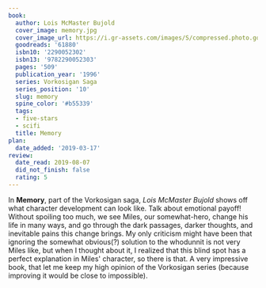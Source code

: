 ```yaml
---
book:
  author: Lois McMaster Bujold
  cover_image: memory.jpg
  cover_image_url: https://i.gr-assets.com/images/S/compressed.photo.goodreads.com/books/1460274588l/61880._SX98_.jpg
  goodreads: '61880'
  isbn10: '2290052302'
  isbn13: '9782290052303'
  pages: '509'
  publication_year: '1996'
  series: Vorkosigan Saga
  series_position: '10'
  slug: memory
  spine_color: '#b55339'
  tags:
  - five-stars
  - scifi
  title: Memory
plan:
  date_added: '2019-03-17'
review:
  date_read: 2019-08-07
  did_not_finish: false
  rating: 5
---
```


In **Memory**, part of the Vorkosigan saga, *Lois McMaster Bujold* shows off what character development can look like. Talk about emotional payoff! Without spoiling too much, we see Miles, our somewhat-hero, change his life in many ways, and go through the dark passages, darker thoughts, and inevitable pains this change brings. My only criticism might have been that ignoring the somewhat obvious(?) solution to the whodunnit is not very Miles like, but when I thought about it, I realized that this blind spot has a perfect explanation in Miles' character, so there is that. A very impressive book, that let me keep my high opinion of the Vorkosigan series (because improving it would be close to impossible).
